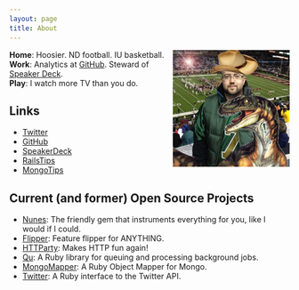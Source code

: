 ```yaml
---
layout: page
title: About
---
```


<p><img src="/images/me.jpg" alt="John Nunemaker" width="210" style="float:right" /></p>

<p>
  <strong>Home</strong>: Hoosier. ND football. IU basketball.<br/>
  <strong>Work</strong>: Analytics at <a href="https://github.com/about">GitHub</a>. Steward of <a href="http://speakerdeck.com">Speaker Deck</a>.<br/>
  <strong>Play</strong>: I watch more TV than you do.
</p>

<h2>Links</h2>
<ul>
  <li><a href="https://twitter.com/jnunemaker">Twitter</a></li>
  <li><a href="https://github.com/jnunemaker">GitHub</a></li>
  <li><a href="https://speakerdeck.com/jnunemaker">SpeakerDeck</a></li>
  <li><a href="http://railstips.org">RailsTips</a></li>
  <li><a href="http://mongotips.com">MongoTips</a></li>
</ul>

<h2>Current (and former) Open Source Projects</h2>
<ul>
  <li><a href="https://github.com/jnunemaker/nunes">Nunes</a>: The friendly gem that instruments everything for you, like I would if I could.</li>
  <li><a href="https://github.com/jnunemaker/flipper">Flipper</a>: Feature flipper for ANYTHING.</li>
  <li><a href="https://github.com/jnunemaker/httparty">HTTParty</a>: Makes HTTP fun again!</li>
  <li><a href="https://github.com/bkeepers/qu">Qu</a>: A Ruby library for queuing and processing background jobs.</li>
  <li><a href="https://github.com/mongomapper/mongomapper">MongoMapper</a>: A Ruby Object Mapper for Mongo.</li>
  <li><a href="https://github.com/sferik/twitter">Twitter</a>: A Ruby interface to the Twitter API.</li>
</ul>
